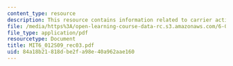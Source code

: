 ```yaml
---
content_type: resource
description: This resource contains information related to carrier action.
file: /media/https%3A/open-learning-course-data-rc.s3.amazonaws.com/6-012-microelectronic-devices-and-circuits-spring-2009/84a18b21818dbe2fa98e40a962aae160_MIT6_012S09_rec03.pdf
file_type: application/pdf
resourcetype: Document
title: MIT6_012S09_rec03.pdf
uid: 84a18b21-818d-be2f-a98e-40a962aae160
---
```

